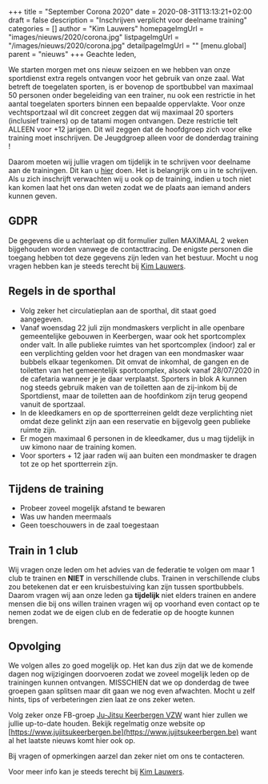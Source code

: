 +++
title = "September Corona 2020"
date = 2020-08-31T13:13:21+02:00
draft = false
description = "Inschrijven verplicht voor deelname training"
categories = []
author = "Kim Lauwers"
homepageImgUrl = "images/nieuws/2020/corona.jpg"
listpageImgUrl = "/images/nieuws/2020/corona.jpg"
detailpageImgUrl = ""
[menu.global]
    parent = "nieuws"
+++
Geachte leden,

We starten morgen met ons nieuw seizoen en we hebben van onze sportdienst extra regels ontvangen voor het gebruik van onze zaal.
Wat betreft de toegelaten sporten, is er bovenop de sportbubbel van maximaal 50 personen onder begeleiding van een trainer, nu ook een restrictie in het aantal toegelaten sporters binnen een bepaalde oppervlakte. 
Voor onze vechtsportzaal wil dit concreet zeggen dat wij maximaal 20 sporters (inclusief trainers) op de tatami mogen ontvangen.
Deze restrictie telt ALLEEN voor +12 jarigen. Dit wil zeggen dat de hoofdgroep zich voor elke training moet inschrijven. De Jeugdgroep alleen voor de donderdag training !

Daarom moeten wij jullie vragen om tijdelijk in te schrijven voor deelname aan de trainingen. Dit kan u [hier](https://forms.gle/eQ5CUbsEQa33TT9cA) doen.
Het is belangrijk om u in te schrijven. Als u zich inschrijft verwachten wij u ook op de training, indien u toch niet kan komen laat het ons dan weten zodat we de plaats aan iemand anders kunnen geven.

## GDPR
De gegevens die u achterlaat op dit formulier zullen MAXIMAAL 2 weken bijgehouden worden vanwege de contacttracing. De enigste personen die toegang hebben tot deze gegevens zijn leden van het bestuur.
Mocht u nog vragen hebben kan je steeds terecht bij [Kim Lauwers](https://www.invictokeerbergen.be/trainers/#Kim_Lauwers).

## Regels in de sporthal
- Volg zeker het circulatieplan aan de sporthal, dit staat goed aangegeven.
- Vanaf woensdag 22 juli zijn mondmaskers verplicht in alle openbare gemeentelijke gebouwen in Keerbergen, waar ook het sportcomplex onder valt. 
In alle publieke ruimtes van het sportcomplex (indoor) zal er een verplichting gelden voor het dragen van een mondmasker waar bubbels elkaar tegenkomen.
Dit omvat de inkomhal, de gangen en de toiletten van het gemeentelijk sportcomplex, alsook vanaf 28/07/2020 in de cafetaria wanneer je je daar verplaatst.
Sporters in blok A kunnen nog steeds gebruik maken van de toiletten aan de zij-inkom bij de Sportdienst, maar de toiletten aan de hoofdinkom zijn terug geopend vanuit de sportzaal.
- In de kleedkamers en op de sportterreinen geldt deze verplichting niet omdat deze gelinkt zijn aan een reservatie en bijgevolg geen publieke ruimte zijn.
- Er mogen maximaal 6 personen in de kleedkamer, dus u mag tijdelijk in uw kimono naar de training komen.
- Voor sporters + 12 jaar raden wij aan buiten een mondmasker te dragen tot ze op het sportterrein zijn.

## Tijdens de training
- Probeer zoveel mogelijk afstand te bewaren
- Was uw handen meermaals
- Geen toeschouwers in de zaal toegestaan

## Train in 1 club
Wij vragen onze leden om het advies van de federatie te volgen om maar 1 club te trainen en **NIET** in verschillende clubs. Trainen in verschillende clubs zou betekenen dat er een kruisbestuiving kan zijn tussen sportbubbels.
Daarom vragen wij aan onze leden ga **tijdelijk** niet elders trainen en andere mensen die bij ons willen trainen vragen wij op voorhand even contact op te nemen zodat we de eigen club en de federatie op de hoogte kunnen brengen.

## Opvolging
We volgen alles zo goed mogelijk op. Het kan dus zijn dat we de komende dagen nog wijzigingen doorvoeren zodat we zoveel mogelijk leden op de trainingen kunnen ontvangen.
MISSCHIEN dat we op donderdag de twee groepen gaan splitsen maar dit gaan we nog even afwachten. Mocht u zelf hints, tips of verbeteringen zien laat ze ons zeker weten.

Volg zeker onze FB-groep [Ju-Jitsu Keerbergen VZW](https://www.facebook.com/groups/357231384348318/) want hier zullen we jullie up-to-date houden. Bekijk regelmatig onze website op [https://www.jujitsukeerbergen.be](https://www.jujitsukeerbergen.be) want al het laatste nieuws komt hier ook op.

Bij vragen of opmerkingen aarzel dan zeker niet om ons te contacteren.

Voor meer info kan je steeds terecht bij [Kim Lauwers](https://www.invictokeerbergen.be/trainers/#Kim_Lauwers).